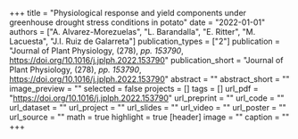 +++
title = "Physiological response and yield components under greenhouse drought stress conditions in potato"
date = "2022-01-01"
authors = ["A. Alvarez-Morezuelas", "L. Barandalla", "E. Ritter", "M. Lacuesta", "J.I. Ruiz de Galarreta"]
publication_types = ["2"]
publication = "Journal of Plant Physiology, (278), _pp. 153790_, https://doi.org/10.1016/j.jplph.2022.153790"
publication_short = "Journal of Plant Physiology, (278), _pp. 153790_, https://doi.org/10.1016/j.jplph.2022.153790"
abstract = ""
abstract_short = ""
image_preview = ""
selected = false
projects = []
tags = []
url_pdf = "https://doi.org/10.1016/j.jplph.2022.153790"
url_preprint = ""
url_code = ""
url_dataset = ""
url_project = ""
url_slides = ""
url_video = ""
url_poster = ""
url_source = ""
math = true
highlight = true
[header]
image = ""
caption = ""
+++
